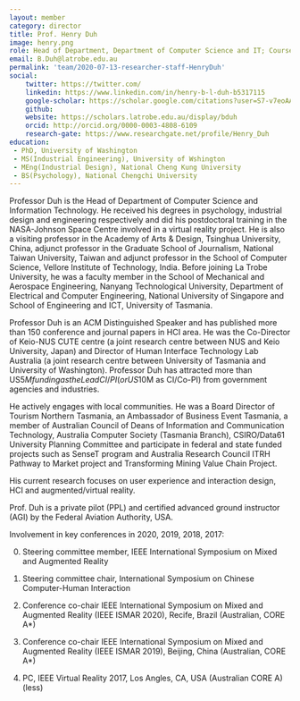 ```yaml
---
layout: member
category: director
title: Prof. Henry Duh
image: henry.png
role: Head of Department, Department of Computer Science and IT; Course coordinator, Master of Artificial Intelligence, Course coordinator, Master of Digital Media (Interaction Design)
email: B.Duh@latrobe.edu.au
permalink: 'team/2020-07-13-researcher-staff-HenryDuh'
social:
    twitter: https://twitter.com/
    linkedin: https://www.linkedin.com/in/henry-b-l-duh-b5317115
    google-scholar: https://scholar.google.com/citations?user=S7-v7eoAAAAJ&hl=en
    github: 
    website: https://scholars.latrobe.edu.au/display/bduh
    orcid: http://orcid.org/0000-0003-4808-6109
    research-gate: https://www.researchgate.net/profile/Henry_Duh
education:
 - PhD, University of Washington
 - MS(Industrial Engineering), University of Wshington
 - MEng(Industrial Design), National Cheng Kung University
 - BS(Psychology), National Chengchi University
---
```


Professor Duh is the Head of Department of Computer Science and Information Technology. He received his degrees in psychology, industrial design and engineering respectively and did his postdoctoral training in the NASA-Johnson Space Centre involved in a virtual reality project. He is also a visiting professor in the Academy of Arts & Design, Tsinghua University, China, adjunct professor in the Graduate School of Journalism, National Taiwan University, Taiwan and adjunct professor in the School of Computer Science, Vellore Institute of Technology, India. Before joining La Trobe University, he was a faculty member in the School of Mechanical and Aerospace Engineering, Nanyang Technological University, Department of Electrical and Computer Engineering, National University of Singapore and School of Engineering and ICT, University of Tasmania.

Professor Duh is an ACM Distinguished Speaker and has published more than 150 conference and journal papers in HCI area. He was the Co-Director of Keio-NUS CUTE centre (a joint research centre between NUS and Keio University, Japan) and Director of Human Interface Technology Lab Australia (a joint research centre between University of Tasmania and University of Washington). Professor Duh has attracted more than US$5M funding as the Lead CI/PI (or US$10M as CI/Co-PI) from government agencies and industries.

He actively engages with local communities. He was a Board Director of Tourism Northern Tasmania, an Ambassador of Business Event Tasmania, a member of Australian Council of Deans of Information and Communication Technology, Australia Computer Society (Tasmania Branch), CSIRO/Data61 University Planning Committee and participate in federal and state funded projects such as SenseT program and Australia Research Council ITRH Pathway to Market project and Transforming Mining Value Chain Project.

His current research focuses on user experience and interaction design, HCI and augmented/virtual reality.

Prof. Duh is a private pilot (PPL) and certified advanced ground instructor (AGI) by the Federal Aviation Authority, USA.


Involvement in key conferences in 2020, 2019, 2018, 2017:

0. Steering committee member, IEEE International Symposium on Mixed and Augmented Reality

0. Steering committee chair, International Symposium on Chinese Computer-Human Interaction

1. Conference co-chair IEEE International Symposium on Mixed and Augmented Reality (IEEE ISMAR 2020), Recife, Brazil (Australian, CORE A*)

2. Conference co-chair IEEE International Symposium on Mixed and Augmented Reality (IEEE ISMAR 2019), Beijing, China (Australian, CORE A*)

3. PC, IEEE Virtual Reality 2017, Los Angles, CA, USA (Australian CORE A) (less)
